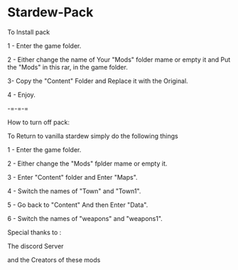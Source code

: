 # Stardew-Pack

To Install pack

1 - Enter the game folder.

2 - Either change the name of Your "Mods" folder mame or empty it and Put the "Mods" in this rar, in the game folder.

3- Copy the "Content" Folder and Replace it with the Original.

4 - Enjoy.

-=-=-=

How to turn off pack:

To Return to vanilla stardew simply do the following things


1 - Enter the game folder.

2 - Either change the "Mods" fplder mame or empty it.

3 - Enter "Content" folder and Enter "Maps".

4 - Switch the names of "Town" and "Town1".

5 - Go back to "Content" And then Enter "Data".

6 - Switch the names of "weapons" and "weapons1".

Special thanks to :

The discord Server

and the Creators of these mods
